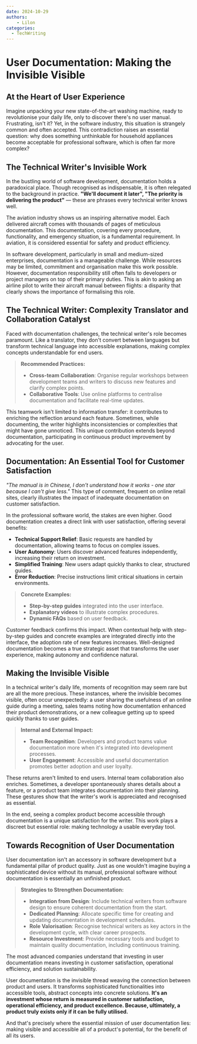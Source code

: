 ```yaml
---
date: 2024-10-29
authors:
    - Lilon
categories:
  - TechWriting
---
```


# User Documentation: Making the Invisible Visible

## At the Heart of User Experience

Imagine unpacking your new state-of-the-art washing machine, ready to revolutionise your daily life, only to discover there's no user manual. Frustrating, isn't it? Yet, in the software industry, this situation is strangely common and often accepted. This contradiction raises an essential question: why does something unthinkable for household appliances become acceptable for professional software, which is often far more complex?

<!-- more -->

## The Technical Writer's Invisible Work

In the bustling world of software development, documentation holds a paradoxical place. Though recognised as indispensable, it is often relegated to the background in practice. **"We'll document it later", "The priority is delivering the product"** — these are phrases every technical writer knows well.

The aviation industry shows us an inspiring alternative model. Each delivered aircraft comes with thousands of pages of meticulous documentation. This documentation, covering every procedure, functionality, and emergency situation, is a fundamental requirement. In aviation, it is considered essential for safety and product efficiency.

In software development, particularly in small and medium-sized enterprises, documentation is a manageable challenge. While resources may be limited, commitment and organisation make this work possible. However, documentation responsibility still often falls to developers or project managers on top of their primary duties. This is akin to asking an airline pilot to write their aircraft manual between flights: a disparity that clearly shows the importance of formalising this role.

## The Technical Writer: Complexity Translator and Collaboration Catalyst

Faced with documentation challenges, the technical writer's role becomes paramount. Like a translator, they don't convert between languages but transform technical language into accessible explanations, making complex concepts understandable for end users.

> **Recommended Practices:**
>
> - **Cross-team Collaboration**: Organise regular workshops between development teams and writers to discuss new features and clarify complex points.
> - **Collaborative Tools**: Use online platforms to centralise documentation and facilitate real-time updates.

This teamwork isn't limited to information transfer: it contributes to enriching the reflection around each feature. Sometimes, while documenting, the writer highlights inconsistencies or complexities that might have gone unnoticed. This unique contribution extends beyond documentation, participating in continuous product improvement by advocating for the user.

## Documentation: An Essential Tool for Customer Satisfaction

_"The manual is in Chinese, I don't understand how it works - one star because I can't give less."_ This type of comment, frequent on online retail sites, clearly illustrates the impact of inadequate documentation on customer satisfaction.

In the professional software world, the stakes are even higher. Good documentation creates a direct link with user satisfaction, offering several benefits:

- **Technical Support Relief**: Basic requests are handled by documentation, allowing teams to focus on complex issues.
- **User Autonomy**: Users discover advanced features independently, increasing their return on investment.
- **Simplified Training**: New users adapt quickly thanks to clear, structured guides.
- **Error Reduction**: Precise instructions limit critical situations in certain environments.

> **Concrete Examples:**
>
> - **Step-by-step guides** integrated into the user interface.
> - **Explanatory videos** to illustrate complex procedures.
> - **Dynamic FAQs** based on user feedback.

Customer feedback confirms this impact. When contextual help with step-by-step guides and concrete examples are integrated directly into the interface, the adoption rate of new features increases. Well-designed documentation becomes a true strategic asset that transforms the user experience, making autonomy and confidence natural.

## Making the Invisible Visible

In a technical writer's daily life, moments of recognition may seem rare but are all the more precious. These instances, where the invisible becomes visible, often occur unexpectedly: a user sharing the usefulness of an online guide during a meeting, sales teams noting how documentation enhanced their product demonstrations, or a new colleague getting up to speed quickly thanks to user guides.

> **Internal and External Impact:**
>
> - **Team Recognition**: Developers and product teams value documentation more when it's integrated into development processes.
> - **User Engagement**: Accessible and useful documentation promotes better adoption and user loyalty.

These returns aren't limited to end users. Internal team collaboration also enriches. Sometimes, a developer spontaneously shares details about a feature, or a product team integrates documentation into their planning. These gestures show that the writer's work is appreciated and recognised as essential.

In the end, seeing a complex product become accessible through documentation is a unique satisfaction for the writer. This work plays a discreet but essential role: making technology a usable everyday tool.

## Towards Recognition of User Documentation

User documentation isn't an accessory in software development but a fundamental pillar of product quality. Just as one wouldn't imagine buying a sophisticated device without its manual, professional software without documentation is essentially an unfinished product.

> **Strategies to Strengthen Documentation:**
>
> - **Integration from Design**: Include technical writers from software design to ensure coherent documentation from the start.
> - **Dedicated Planning**: Allocate specific time for creating and updating documentation in development schedules.
> - **Role Valorisation**: Recognise technical writers as key actors in the development cycle, with clear career prospects.
> - **Resource Investment**: Provide necessary tools and budget to maintain quality documentation, including continuous training.

The most advanced companies understand that investing in user documentation means investing in customer satisfaction, operational efficiency, and solution sustainability.

User documentation is the invisible thread weaving the connection between product and users. It transforms sophisticated functionalities into accessible tools, abstract concepts into concrete solutions. **It's an investment whose return is measured in customer satisfaction, operational efficiency, and product excellence. Because, ultimately, a product truly exists only if it can be fully utilised.**

And that's precisely where the essential mission of user documentation lies: making visible and accessible all of a product's potential, for the benefit of all its users.
